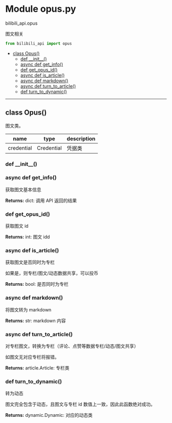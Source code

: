 # Module opus.py


bilibili_api.opus

图文相关


``` python
from bilibili_api import opus
```

- [class Opus()](#class-Opus)
  - [def \_\_init\_\_()](#def-\_\_init\_\_)
  - [async def get\_info()](#async-def-get\_info)
  - [def get\_opus\_id()](#def-get\_opus\_id)
  - [async def is\_article()](#async-def-is\_article)
  - [async def markdown()](#async-def-markdown)
  - [async def turn\_to\_article()](#async-def-turn\_to\_article)
  - [def turn\_to\_dynamic()](#def-turn\_to\_dynamic)

---

## class Opus()

图文类。


| name | type | description |
| - | - | - |
| credential | Credential | 凭据类 |


### def \_\_init\_\_()





### async def get_info()

获取图文基本信息



**Returns:** dict: 调用 API 返回的结果




### def get_opus_id()

获取图文 id



**Returns:** int: 图文 idd




### async def is_article()

获取图文是否同时为专栏

如果是，则专栏/图文/动态数据共享，可以投币



**Returns:** bool: 是否同时为专栏




### async def markdown()

将图文转为 markdown



**Returns:** str: markdown 内容




### async def turn_to_article()

对专栏图文，转换为专栏（评论、点赞等数据专栏/动态/图文共享）

如图文无对应专栏将报错。



**Returns:** article.Article: 专栏类




### def turn_to_dynamic()

转为动态

图文完全包含于动态，且图文与专栏 id 数值上一致，因此此函数绝对成功。



**Returns:** dynamic.Dynamic: 对应的动态类




